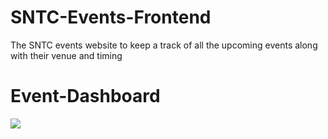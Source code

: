 # SNTC-Events-Frontend
The SNTC events website to keep a track of all the upcoming events along with their venue and timing

# Event-Dashboard
<img src="https://raw.githubusercontent.com/shubham21155102/sntc-frontend/main/Screenshot%20(52).png">
